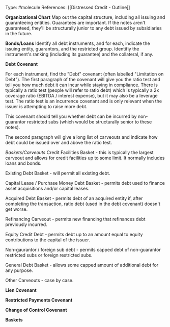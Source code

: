 Type: #molecule 
References: [[Distressed Credit - Outline]]

**Organizational Chart**
Map out the capital structure, including all issuing and guaranteeing entities.
Guarantees are important. If the notes aren't guaranteed, they'll be structurally junior to any debt issued by subsidiaries in the future. 

**Bonds/Loans**
Identify all debt instruments, and for each, indicate the issuing entity, guarantors, and the restricted group. Identifiy the instrument's ranking (including its guarantee) and the collateral, if any.

**Debt Covenant** 

For each instrument, find the "Debt" covenant (often labelled "Limitation on Debt").
The first paragraph of the covenant will give you the ratio test and tell you how much debt it can incur while staying in compliance. There is typically a ratio test (people will refer to ratio debt) which is typically a 2x coverage ratio (EBITDA / interest expense), but it may also be a leverage test. The ratio test is an incurrence covenant and is only relevant when the issuer is attempting to raise more debt. 

This covenant should tell you whether debt can be incurred by non-guarantor restricted subs  (which would be structurally senior to these notes). 

The second paragraph will give a long list of carveouts and indicate how debt could be issued over and above the ratio test.

*Baskets/Carveouts*
Credit Facilities Basket - this is typically the largest carveout and allows for credit facilities up to some limit. It normally includes loans and bonds.

Existing Debt Basket - will permit all existing debt. 

Capital Lease / Purchase Money Debt Basket - permits debt used to finance asset acquisitions and/or capital leases. 

Acquired Debt Basket - permits debt of an acquired entity if, after completing the transaction,  ratio debt (used in the debt covenant) doesn't get worse.

Refinancing Carveout - permits new financing that refinances debt previously incurred.

Equity Credit Debt - permits debt up to an amount equal to equity contributions to the capital of the issuer.

Non-gaurantor / foreign sub debt - permits capped debt of non-guarantor restricted subs or foreign restricted subs.

General Debt Basket - allows some capped amount of additional debt for any purpose.

Other Carveouts - case by case. 


**Lien Covenant**


**Restricted Payments Covenant**


**Change of Control Covenant**


**Baskets**


